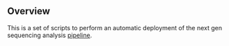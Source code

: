 ## Overview

This is a set of scripts to perform an automatic deployment of the next gen sequencing analysis [pipeline][o1].


[o1]: https://github.com/chapmanb/bcbb/tree/master/nextgen